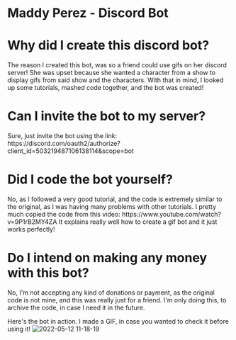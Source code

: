 # Maddy Perez - Discord Bot

<h1>Why did I create this discord bot?</h1>
The reason I created this bot, was so a friend could use gifs on her discord server! She was upset because she wanted a character from a show to display gifs from said show and the characters. With that in mind, I looked up some tutorials, mashed code together, and the bot was created!


<h1>Can I invite the bot to my server?</h1>
Sure, just invite the bot using the link: https://discord.com/oauth2/authorize?client_id=503219487106138114&scope=bot


<h1>Did I code the bot yourself?</h1>
No, as I followed a very good tutorial, and the code is extremely similar to the original, as I was having many problems with other tutorials. I pretty much copied the code from this video: https://www.youtube.com/watch?v=9P1rB2MY4ZA It explains really well how to create a gif bot and it just works perfectly!

<h1>Do I intend on making any money with this bot?</h1>
No, I'm not accepting any kind of donations or payment, as the original code is not mine, and this was really just for a friend. I'm only doing this, to archive the code, in case I need it in the future.


Here's the bot in action. I made a GIF, in case you wanted to check it before using it!
![2022-05-12 11-18-19](https://user-images.githubusercontent.com/55595800/168049209-da167f3a-3ea5-43b3-b5a8-8d6c85dd6b8c.gif)
